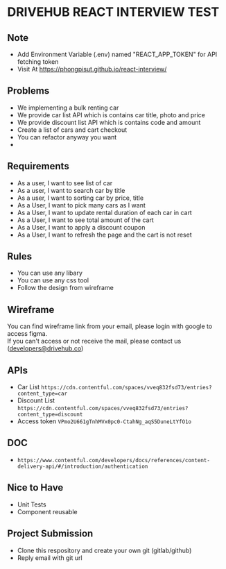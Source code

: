 # DRIVEHUB REACT INTERVIEW TEST

## Note

- Add Environment Variable (.env) named "REACT_APP_TOKEN" for API fetching token
- Visit At https://phongpisut.github.io/react-interview/

## Problems

- We implementing a bulk renting car
- We provide car list API which is contains car title, photo and price
- We provide discount list API which is contains code and amount
- Create a list of cars and cart checkout
- You can refactor anyway you want
-

## Requirements

- As a user, I want to see list of car
- As a user, I want to search car by title
- As a user, I want to sorting car by price, title
- As a User, I want to pick many cars as I want
- As a User, I want to update rental duration of each car in cart
- As a User, I want to see total amount of the cart
- As a User, I want to apply a discount coupon
- As a User, I want to refresh the page and the cart is not reset

## Rules

- You can use any libary
- You can use any css tool
- Follow the design from wireframe

## Wireframe

You can find wireframe link from your email, please login with google to access figma. <br/>
If you can't access or not receive the mail, please contact us (developers@drivehub.co)

## APIs

- Car List `https://cdn.contentful.com/spaces/vveq832fsd73/entries?content_type=car`
- Discount List `https://cdn.contentful.com/spaces/vveq832fsd73/entries?content_type=discount`
- Access token `VPmo2U661gTnhMVx0pc0-CtahNg_aqS5DuneLtYfO1o`

## DOC

- `https://www.contentful.com/developers/docs/references/content-delivery-api/#/introduction/authentication`

## Nice to Have

- Unit Tests
- Component reusable

## Project Submission

- Clone this respository and create your own git (gitlab/github)
- Reply email with git url
